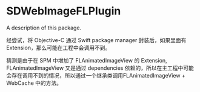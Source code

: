 # SDWebImageFLPlugin

A description of this package.

经尝试，将 Objective-C 通过 Swift package manager 封装后，如果里面有 Extension，那么可能在工程中会调用不到。

猜测是由于在 SPM 中增加了 FLAnimatedImageView 的 Extension, FLAnimatedImageView 又是通过 dependencies 依赖的，所以在主工程中可能会存在调用不到的情况，所以通过一个继承类调用FLAnimatedImageView + WebCache 中的方法。
